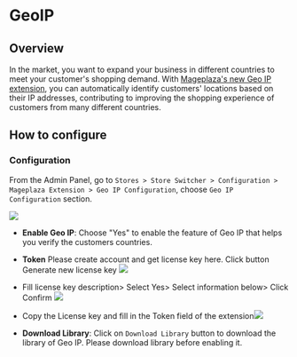 # GeoIP
## Overview

In the market, you want to expand your business in different countries to meet your customer's shopping demand. With [Mageplaza's new Geo IP extension](https://www.mageplaza.com/magento-2-geoip/), you can automatically identify customers' locations based on their IP addresses, contributing to improving the shopping experience of customers from many different countries.

## How to configure
### Configuration
From the Admin Panel, go to `Stores > Store Switcher > Configuration > Mageplaza Extension > Geo IP Configuration`, choose `Geo IP Configuration` section.

![](https://i.imgur.com/p7lw7QM.png)

- **Enable Geo IP**: Choose "Yes" to enable the feature of Geo IP that helps you verify the customers countries.

- **Token** Please create account and get license key here. Click button Generate new license key
![](https://i.imgur.com/WklZGmA.png)

- Fill license key description> Select Yes> Select information below> Click Confirm
![](https://i.imgur.com/AgGPC2Q.png)

- Copy the License key and fill in the Token field of the extension![](https://i.imgur.com/XlwFcGi.png)

- **Download Library**: Click on `Download Library` button to download the library of Geo IP. Please download library before enabling it.
